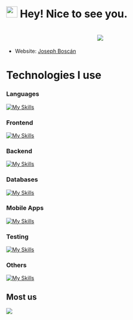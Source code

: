 <h1><img src="https://emojis.slackmojis.com/emojis/images/1531849430/4246/blob-sunglasses.gif?1531849430" width="30"/> Hey! Nice to see you.</h1>

<h1 align="center">
  <a href="https://git.io/typing-svg">
    <img src="https://readme-typing-svg.herokuapp.com/?lines=This+is+Joseph+Boscán....;Welcome+to+my+github!&center=true&size=30">
  </a>
</h1>

<ul>
 <li>Website: <a href="https://josephboscan.dev" target="_blank">Joseph Boscán</a></li>
</ul>

# Technologies I use

### Languages
[![My Skills](https://skillicons.dev/icons?i=js,ts,py,rust&theme=dark)](https://skillicons.dev)

### Frontend
[![My Skills](https://skillicons.dev/icons?i=css,tailwind,react,nextjs,angular,vite,vitest&theme=dark)](https://skillicons.dev)

### Backend 
[![My Skills](https://skillicons.dev/icons?i=nodejs,nestjs,graphql,flask,fastapi,django,tauri&theme=dark)](https://skillicons.dev)

### Databases
[![My Skills](https://skillicons.dev/icons?i=mysql,sqlite,postgres,mongodb,redis&theme=dark)](https://skillicons.dev)

### Mobile Apps
[![My Skills](https://skillicons.dev/icons?i=flutter,react&theme=dark)](https://skillicons.dev)

### Testing
[![My Skills](https://skillicons.dev/icons?i=jest,cypress&theme=dark)](https://skillicons.dev)

### Others
[![My Skills](https://skillicons.dev/icons?i=git,github,prisma,kubernetes,docker,rabbitmq,figma&theme=dark)](https://skillicons.dev)

## Most us

<a href="https://github.com/Daggy1234">
  <img src="https://github-readme-stats.vercel.app/api/top-langs/?username=joeypy&layout=compact" />
</a>

